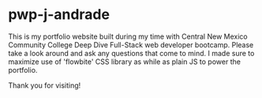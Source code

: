 # pwp-j-andrade
This is my portfolio website built during my time with Central New Mexico Community College Deep Dive Full-Stack web developer bootcamp. 
Please take a look around and ask any questions that come to mind. 
I made sure to maximize use of 'flowbite' CSS library as while as plain JS to power the portfolio. 

Thank you for visiting!

